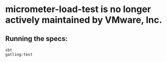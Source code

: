 # micrometer-load-test is no longer actively maintained by VMware, Inc.

## Running the specs:

```
sbt
gatling:test
```